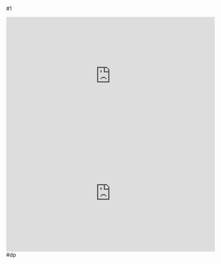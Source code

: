 #1
<iframe width="560" height="315" src="https://www.youtube.com/embed/WbwP4w6TpCk?si=dh7FMyiDageneglp" title="YouTube video player" frameborder="0" allow="accelerometer; autoplay; clipboard-write; encrypted-media; gyroscope; picture-in-picture; web-share" allowfullscreen></iframe>


<iframe width="560" height="315" src="https://www.youtube.com/embed/vYquumk4nWw?si=hsczQYwZsBG0WWZP" title="YouTube video player" frameborder="0" allow="accelerometer; autoplay; clipboard-write; encrypted-media; gyroscope; picture-in-picture; web-share" allowfullscreen></iframe>
#dp